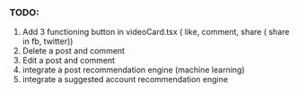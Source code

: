### TODO:
1. Add 3 functioning button in videoCard.tsx ( like, comment, share ( share in fb, twitter))
2. Delete a post and comment
3. Edit a post and comment
4. integrate a post recommendation engine (machine learning)
5. integrate a suggested account recommendation engine
